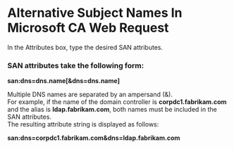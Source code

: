 # Alternative Subject Names In Microsoft CA Web Request


In the Attributes box, type the desired SAN attributes. 

### SAN attributes take the following form:

**san:dns=dns.name[&dns=dns.name]**

Multiple DNS names are separated by an ampersand (&).   
For example, if the name of the domain controller is **corpdc1.fabrikam.com**  
and the alias is **ldap.fabrikam.com**, both names must be included in the SAN attributes.  
The resulting attribute string is displayed as follows:  

**san:dns=corpdc1.fabrikam.com&dns=ldap.fabrikam.com**

